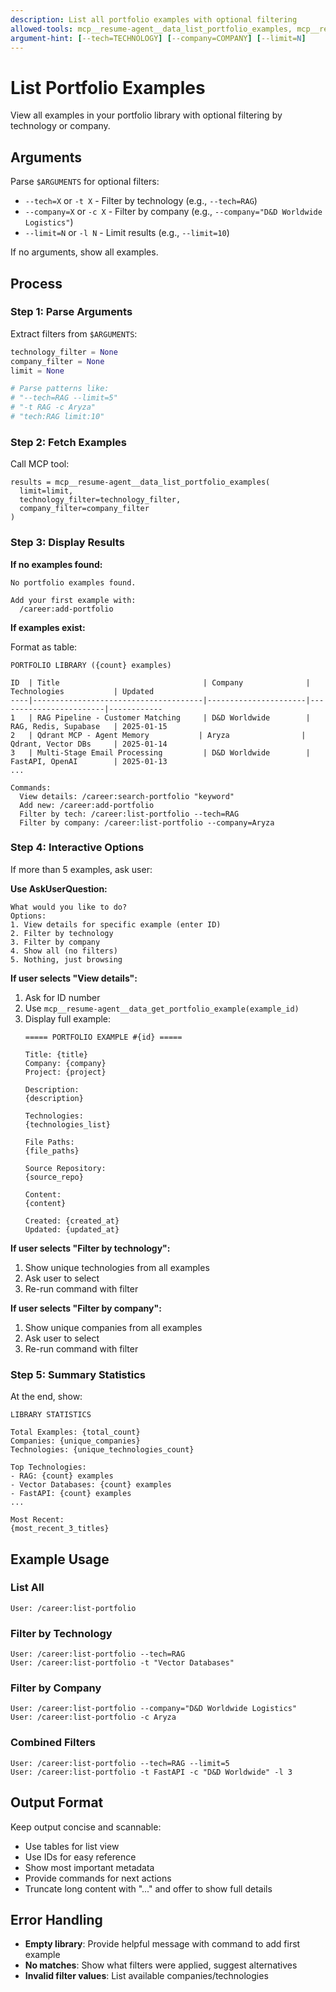 ```yaml
---
description: List all portfolio examples with optional filtering
allowed-tools: mcp__resume-agent__data_list_portfolio_examples, mcp__resume-agent__data_get_portfolio_example, AskUserQuestion
argument-hint: [--tech=TECHNOLOGY] [--company=COMPANY] [--limit=N]
---
```


# List Portfolio Examples

View all examples in your portfolio library with optional filtering by technology or company.

## Arguments

Parse `$ARGUMENTS` for optional filters:
- `--tech=X` or `-t X` - Filter by technology (e.g., `--tech=RAG`)
- `--company=X` or `-c X` - Filter by company (e.g., `--company="D&D Worldwide Logistics"`)
- `--limit=N` or `-l N` - Limit results (e.g., `--limit=10`)

If no arguments, show all examples.

## Process

### Step 1: Parse Arguments

Extract filters from `$ARGUMENTS`:
```python
technology_filter = None
company_filter = None
limit = None

# Parse patterns like:
# "--tech=RAG --limit=5"
# "-t RAG -c Aryza"
# "tech:RAG limit:10"
```

### Step 2: Fetch Examples

Call MCP tool:
```
results = mcp__resume-agent__data_list_portfolio_examples(
  limit=limit,
  technology_filter=technology_filter,
  company_filter=company_filter
)
```

### Step 3: Display Results

**If no examples found:**
```
No portfolio examples found.

Add your first example with:
  /career:add-portfolio
```

**If examples exist:**

Format as table:
```
PORTFOLIO LIBRARY ({count} examples)

ID  | Title                                | Company              | Technologies           | Updated
----|--------------------------------------|----------------------|------------------------|------------
1   | RAG Pipeline - Customer Matching     | D&D Worldwide        | RAG, Redis, Supabase   | 2025-01-15
2   | Qdrant MCP - Agent Memory           | Aryza                | Qdrant, Vector DBs     | 2025-01-14
3   | Multi-Stage Email Processing         | D&D Worldwide        | FastAPI, OpenAI        | 2025-01-13
...

Commands:
  View details: /career:search-portfolio "keyword"
  Add new: /career:add-portfolio
  Filter by tech: /career:list-portfolio --tech=RAG
  Filter by company: /career:list-portfolio --company=Aryza
```

### Step 4: Interactive Options

If more than 5 examples, ask user:

**Use AskUserQuestion:**
```
What would you like to do?
Options:
1. View details for specific example (enter ID)
2. Filter by technology
3. Filter by company
4. Show all (no filters)
5. Nothing, just browsing
```

**If user selects "View details":**
1. Ask for ID number
2. Use `mcp__resume-agent__data_get_portfolio_example(example_id)`
3. Display full example:
   ```
   ===== PORTFOLIO EXAMPLE #{id} =====

   Title: {title}
   Company: {company}
   Project: {project}

   Description:
   {description}

   Technologies:
   {technologies_list}

   File Paths:
   {file_paths}

   Source Repository:
   {source_repo}

   Content:
   {content}

   Created: {created_at}
   Updated: {updated_at}
   ```

**If user selects "Filter by technology":**
1. Show unique technologies from all examples
2. Ask user to select
3. Re-run command with filter

**If user selects "Filter by company":**
1. Show unique companies from all examples
2. Ask user to select
3. Re-run command with filter

### Step 5: Summary Statistics

At the end, show:
```
LIBRARY STATISTICS

Total Examples: {total_count}
Companies: {unique_companies}
Technologies: {unique_technologies_count}

Top Technologies:
- RAG: {count} examples
- Vector Databases: {count} examples
- FastAPI: {count} examples
...

Most Recent:
{most_recent_3_titles}
```

## Example Usage

### List All
```
User: /career:list-portfolio
```

### Filter by Technology
```
User: /career:list-portfolio --tech=RAG
User: /career:list-portfolio -t "Vector Databases"
```

### Filter by Company
```
User: /career:list-portfolio --company="D&D Worldwide Logistics"
User: /career:list-portfolio -c Aryza
```

### Combined Filters
```
User: /career:list-portfolio --tech=RAG --limit=5
User: /career:list-portfolio -t FastAPI -c "D&D Worldwide" -l 3
```

## Output Format

Keep output concise and scannable:
- Use tables for list view
- Use IDs for easy reference
- Show most important metadata
- Provide commands for next actions
- Truncate long content with "..." and offer to show full details

## Error Handling

- **Empty library**: Provide helpful message with command to add first example
- **No matches**: Show what filters were applied, suggest alternatives
- **Invalid filter values**: List available companies/technologies
